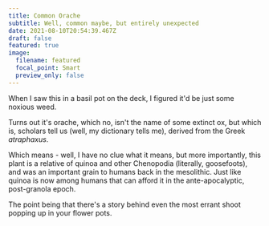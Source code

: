 ```yaml
---
title: Common Orache
subtitle: Well, common maybe, but entirely unexpected
date: 2021-08-10T20:54:39.467Z
draft: false
featured: true
image:
  filename: featured
  focal_point: Smart
  preview_only: false
---
```

When I saw this in a basil pot on the deck, I figured it'd be just some noxious weed.

Turns out it's orache, which no, isn't the name of some extinct ox, but which is, scholars tell us (well, my dictionary tells me), derived from the Greek *atraphaxus*.

Which means - well, I have no clue what it means, but more importantly, this plant is a relative of quinoa and other Chenopodia (literally, goosefoots), and was  an important grain to humans back in the mesolithic. Just like quinoa is now among humans that can afford it in the ante-apocalyptic, post-granola epoch.

The point being that there's a story behind even the most errant shoot popping up in your flower pots.
